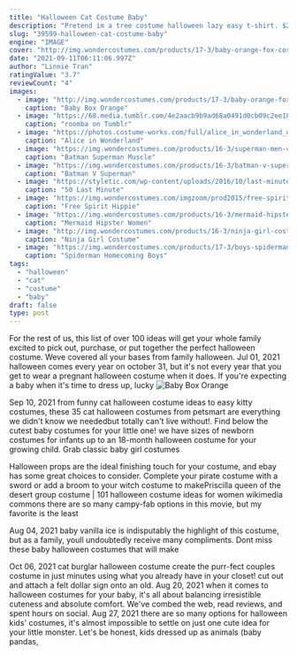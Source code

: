 ```yaml
---
title: "Halloween Cat Costume Baby"
description: "Pretend im a tree costume halloween lazy easy t-shirt. $20.75.  Pumpkin and black cat halloween vintage custom pet t-shirt. $19.50. 30% off with code spookyweeknd Little boo"
slug: "39599-halloween-cat-costume-baby"
engine: "IMAGE"
cover: "http://img.wondercostumes.com/products/17-3/baby-orange-fox-costume.jpg"
date: "2021-09-11T06:11:06.997Z"
author: "Linnie Tran"
ratingValue: "3.7"
reviewCount: "4"
images:
  - image: "http://img.wondercostumes.com/products/17-3/baby-orange-fox-costume.jpg"
    caption: "Baby Box Orange"
  - image: "https://68.media.tumblr.com/4e2aacb9b9ad68a0491d0cb09c2ee183/tumblr_nr2rf7M35L1qd4z2ko1_400.jpg"
    caption: "roomba on Tumblr"
  - image: "https://photos.costume-works.com/full/alice_in_wonderland_queen_of_hearts.jpg"
    caption: "Alice in Wonderland"
  - image: "https://img.wondercostumes.com/products/16-3/superman-men-costume.jpg"
    caption: "Batman Superman Muscle"
  - image: "https://img.wondercostumes.com/products/16-3/batman-v-superman-wonder-woman-deluxe-women-costume.jpg"
    caption: "Batman V Superman"
  - image: "https://styletic.com/wp-content/uploads/2016/10/last-minute-halloween-costumes/10-last-minute-halloween-costume-ideas-7.jpg"
    caption: "50 Last Minute"
  - image: "https://img.wondercostumes.com/imgzoom/prod2015/free-spirit-hippie-girl-costume.jpg"
    caption: "Free Spirit Hippie"
  - image: "https://img.wondercostumes.com/products/16-3/mermaid-hipster.jpg"
    caption: "Mermaid Hipster Women"
  - image: "http://img.wondercostumes.com/products/16-3/ninja-girl-costume.jpg"
    caption: "Ninja Girl Costume"
  - image: "https://img.wondercostumes.com/products/17-3/boys-spiderman-homecoming-costume.jpg"
    caption: "Spiderman Homecoming Boys"
tags:
  - "halloween"
  - "cat"
  - "costume"
  - "baby"
draft: false
type: post
---
```


For the rest of us, this list of over 100 ideas will get your whole family excited to pick out, purchase, or put together the perfect halloween costume. Weve covered all your bases from family halloween. Jul 01, 2021 halloween comes every year on october 31, but it's not every year that you get to wear a pregnant halloween costume when it does. If you're expecting a baby when it's time to dress up, lucky
![Baby Box Orange](http://img.wondercostumes.com/products/17-3/baby-orange-fox-costume.jpg "Baby Box Orange")

Sep 10, 2021 from funny cat halloween costume ideas to easy kitty costumes, these 35 cat halloween costumes from petsmart are everything we didn&#39;t know we neededbut totally can&#39;t live without!. Find below the cutest baby costumes for your little one! we have sizes of newborn costumes for infants up to an 18-month halloween costume for your growing child. Grab classic baby girl costumes
<!--inArticleAds-->

<!--galleryOne-->

Halloween props are the ideal finishing touch for your costume, and ebay has some great choices to consider. Complete your pirate costume with a sword or add a broom to your witch costume to makePriscilla queen of the desert group costume | 101 halloween costume ideas for women wikimedia commons there are so many campy-fab options in this movie, but my favorite is the least
<!--inArticleAds-->

<!--galleryTwo-->

Aug 04, 2021 baby vanilla ice is indisputably the highlight of this costume, but as a family, youll undoubtedly receive many compliments. Dont miss these baby halloween costumes that will make
<!--galleryThree-->

Oct 06, 2021 cat burglar halloween costume create the purr-fect couples costume in just minutes using what you already have in your closet! cut out and attach a felt dollar sign onto an old. Aug 20, 2021 when it comes to halloween costumes for your baby, it's all about balancing irresistible cuteness and absolute comfort. We've combed the web, read reviews, and spent hours on social. Aug 27, 2021 there are so many options for halloween kids' costumes, it's almost impossible to settle on just one cute idea for your little monster. Let's be honest, kids dressed up as animals (baby pandas,